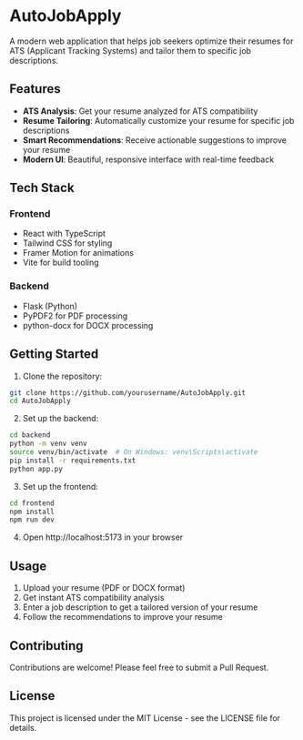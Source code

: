 # AutoJobApply

A modern web application that helps job seekers optimize their resumes for ATS (Applicant Tracking Systems) and tailor them to specific job descriptions.

## Features

- **ATS Analysis**: Get your resume analyzed for ATS compatibility
- **Resume Tailoring**: Automatically customize your resume for specific job descriptions
- **Smart Recommendations**: Receive actionable suggestions to improve your resume
- **Modern UI**: Beautiful, responsive interface with real-time feedback

## Tech Stack

### Frontend

- React with TypeScript
- Tailwind CSS for styling
- Framer Motion for animations
- Vite for build tooling

### Backend

- Flask (Python)
- PyPDF2 for PDF processing
- python-docx for DOCX processing

## Getting Started

1. Clone the repository:

```bash
git clone https://github.com/yourusername/AutoJobApply.git
cd AutoJobApply
```

2. Set up the backend:

```bash
cd backend
python -m venv venv
source venv/bin/activate  # On Windows: venv\Scripts\activate
pip install -r requirements.txt
python app.py
```

3. Set up the frontend:

```bash
cd frontend
npm install
npm run dev
```

4. Open http://localhost:5173 in your browser

## Usage

1. Upload your resume (PDF or DOCX format)
2. Get instant ATS compatibility analysis
3. Enter a job description to get a tailored version of your resume
4. Follow the recommendations to improve your resume

## Contributing

Contributions are welcome! Please feel free to submit a Pull Request.

## License

This project is licensed under the MIT License - see the LICENSE file for details.
